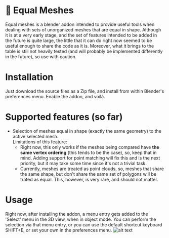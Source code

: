 # :hammer: Equal Meshes
Equal meshes is a blender addon intended to provide useful tools when dealing with sets of unorganized meshes that are equal in shape.
Although it is at a very early stage, and the set of features intended to be added in the future is quite large, the little that it can do right now seemed to be useful enough to share the code as it is. Moreover, what it brings to the table is still not heavily tested (and will probably be implemented differently in the future), so use with caution.

# Installation
Just download the source files as a Zip file, and install from within Blender's preferences menu. Enable the addon, and voilá.

# Supported features (so far)
* Selection of meshes equal in shape (exactly the same geometry) to the active selected mesh.  
  Limitations of this feature:
  * Right now, this only works if the meshes being compared have **the same vertex ordering** (this tends to be the case), so, keep that in mind. Adding support for point matching will fix this and is the next priority, but it may take some time since it's not a trivial task.
  * Currently, meshes are treated as point clouds, so, meshes that share the same shape, but don't share the same set of polygons will be trated as equal. This, however, is very rare, and should not matter.

# Usage
Right now, after installing the addon, a menu entry gets added to the 'Select' menu in the 3D view, when in object mode. You can perform the selection via that menu entry, or you can use the default shortcut keyboard SHIFT+E, or set your own in the preferences menu.
![alt text](https://github.com/nachgsanchez/equalmeshes/blob/master/menu_entry?raw=true)
